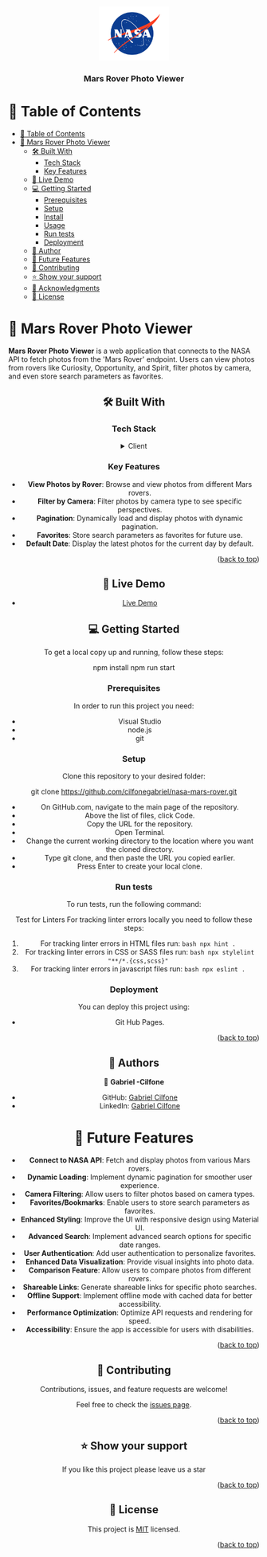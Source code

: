 <a name="readme-top"></a>

<div align="center">

  <img src="nasa.png" alt="logo" width="140"  height="auto" />
  <br/>

  <h3><b>Mars Rover Photo Viewer</b></h3>

</div>

<!-- TABLE OF CONTENTS -->

# 📗 Table of Contents

- [📗 Table of Contents](#-table-of-contents)
- [📖 Mars Rover Photo Viewer](#-mars-rover-photo-viewer)
  - [🛠 Built With](#-built-with)
    - [Tech Stack](#tech-stack)
    - [Key Features](#key-features)
  - [🚀 Live Demo](#-live-demo)
  - [💻 Getting Started](#-getting-started)
    - [Prerequisites](#prerequisites)
    - [Setup](#setup)
    - [Install](#install)
    - [Usage](#usage)
    - [Run tests](#run-tests)
    - [Deployment](#deployment)
  - [👥 Author](#-author)
  - [🔭 Future Features](#-future-features)
  - [🤝 Contributing](#-contributing)
  - [⭐️ Show your support](#️-show-your-support)
  - [🙏 Acknowledgments](#-acknowledgments)
  - [📝 License](#-license)

<!-- PROJECT DESCRIPTION -->

# 📖 Mars Rover Photo Viewer <a name="about-project"></a>

**Mars Rover Photo Viewer** is a web application that connects to the NASA API to fetch photos from the 'Mars Rover' endpoint. Users can view photos from rovers like Curiosity, Opportunity, and Spirit, filter photos by camera, and even store search parameters as favorites.

<div align="center">

## 🛠 Built With <a name="built-with"></a>

### Tech Stack <a name="tech-stack"></a>

<details>
  <summary>Client</summary>
  <ul>
    <li><a href="https://reactjs.org/">React.js</a></li>
    <li><a href="https://redux.js.org/">Redux</a></li>
    <li><a href="https://material-ui.com/">Material UI</a></li>
    <li><a href="https://nextjs.org/">Next.js</a></li>

  </ul>
</details>

<!-- Features -->

### Key Features <a name="key-features"></a>

- **View Photos by Rover**: Browse and view photos from different Mars rovers.
- **Filter by Camera**: Filter photos by camera type to see specific perspectives.
- **Pagination**: Dynamically load and display photos with dynamic pagination.
- **Favorites**: Store search parameters as favorites for future use.
- **Default Date**: Display the latest photos for the current day by default.

<p align="right">(<a href="#readme-top">back to top</a>)</p>

<!-- LIVE DEMO -->

## 🚀 Live Demo <a name="live-demo"></a>

- [Live Demo](https://your-live-demo-url.com/)

<!-- GETTING STARTED -->

## 💻 Getting Started <a name="getting-started"></a>

To get a local copy up and running, follow these steps:

npm install
npm run start

### Prerequisites

In order to run this project you need:

- Visual Studio
- node.js
- git

### Setup

Clone this repository to your desired folder:

git clone https://github.com/cilfonegabriel/nasa-mars-rover.git

- On GitHub.com, navigate to the main page of the repository.
- Above the list of files, click  Code.
- Copy the URL for the repository.
- Open Terminal.
- Change the current working directory to the location where you want the cloned directory.
- Type git clone, and then paste the URL you copied earlier.
- Press Enter to create your local clone.

### Run tests

To run tests, run the following command:

Test for Linters For tracking linter errors locally you need to follow these steps:

1. For tracking linter errors in HTML files run:
   `bash npx hint . `
2. For tracking linter errors in CSS or SASS files run:
   `bash npx stylelint "**/*.{css,scss}" `
3. For tracking linter errors in javascript files run:
   `bash npx eslint . `


### Deployment

You can deploy this project using:

- Git Hub Pages. 

<p align="right">(<a href="#readme-top">back to top</a>)</p>


## 👥 Authors <a name="authors"></a>


👤 **Gabriel -Cilfone**
- GitHub: [Gabriel Cilfone](https://github.com/cilfonegabriel)
- LinkedIn: [Gabriel Cilfone](www.linkedin.com/in/gabriel-cilfone/)

# 🔭 Future Features <a name="future-features"></a>

- **Connect to NASA API**: Fetch and display photos from various Mars rovers.
- **Dynamic Loading**: Implement dynamic pagination for smoother user experience.
- **Camera Filtering**: Allow users to filter photos based on camera types.
- **Favorites/Bookmarks**: Enable users to store search parameters as favorites.
- **Enhanced Styling**: Improve the UI with responsive design using Material UI.
- **Advanced Search**: Implement advanced search options for specific date ranges.
- **User Authentication**: Add user authentication to personalize favorites.
- **Enhanced Data Visualization**: Provide visual insights into photo data.
- **Comparison Feature**: Allow users to compare photos from different rovers.
- **Shareable Links**: Generate shareable links for specific photo searches.
- **Offline Support**: Implement offline mode with cached data for better accessibility.
- **Performance Optimization**: Optimize API requests and rendering for speed.
- **Accessibility**: Ensure the app is accessible for users with disabilities.

<p align="right">(<a href="#readme-top">back to top</a>)</p>

<!-- CONTRIBUTING -->

## 🤝 Contributing <a name="contributing"></a>

Contributions, issues, and feature requests are welcome!

Feel free to check the [issues page](https://github.com/cilfonegabriel/nasa-mars-rover/issues).

<p align="right">(<a href="#readme-top">back to top</a>)</p>

<!-- SUPPORT -->

## ⭐️ Show your support <a name="support"></a>

If you like this project please leave us a star

<p align="right">(<a href="#readme-top">back to top</a>)</p>

<!-- LICENSE -->

## 📝 License <a name="license"></a>

This project is [MIT](./LICENSE) licensed.

<p align="right">(<a href="#readme-top">back to top</a>)</p>